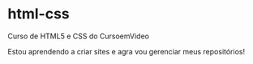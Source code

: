 # html-css
Curso de HTML5 e CSS do CursoemVideo

Estou aprendendo a criar sites e agra vou gerenciar meus repositórios!